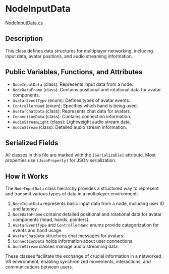 # NodeInputData
[NodeInputData.cs](../../Assets/ExeudVR/Scripts/Multiplayer/NodeInputData.cs)

## Description

This class defines data structures for multiplayer networking, including input data, avatar positions, and audio streaming information.

## Public Variables, Functions, and Attributes

- `NodeInputData` (class): Represents input data from a node.
- `NodeDataFrame` (class): Contains positional and rotational data for avatar components.
- `AvatarEventType` (enum): Defines types of avatar events.
- `ControllerHand` (enum): Specifies which hand is being used.
- `AvatarChatData` (class): Represents chat data for avatars.
- `ConnectionData` (class): Contains connection information.
- `AudioStreamLight` (class): Lightweight audio stream data.
- `AudioStream` (class): Detailed audio stream information.

## Serialized Fields

All classes in this file are marked with the `[Serializable]` attribute. Most properties use `[JsonProperty]` for JSON serialization.

## How it Works

The `NodeInputData` class hierarchy provides a structured way to represent and transmit various types of data in a multiplayer environment:

1. `NodeInputData` represents basic input data from a node, including user ID and latency.
2. `NodeDataFrame` contains detailed positional and rotational data for avatar components (head, hands, pointers).
3. `AvatarEventType` and `ControllerHand` enums provide categorization for events and hand usage.
4. `AvatarChatData` structures chat messages for avatars.
5. `ConnectionData` holds information about user connections.
6. `AudioStream` classes manage audio streaming data.

These classes facilitate the exchange of crucial information in a networked VR environment, enabling synchronized movements, interactions, and communications between users.

